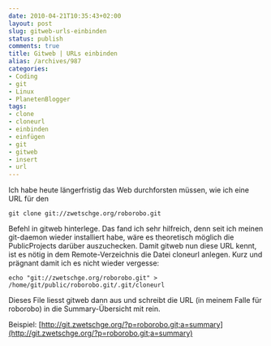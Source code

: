 ```yaml
---
date: 2010-04-21T10:35:43+02:00
layout: post
slug: gitweb-urls-einbinden
status: publish
comments: true
title: Gitweb | URLs einbinden
alias: /archives/987
categories:
- Coding
- git
- Linux
- PlanetenBlogger
tags:
- clone
- cloneurl
- einbinden
- einfügen
- git
- gitweb
- insert
- url
---
```


Ich habe heute längerfristig das Web durchforsten müssen, wie ich eine URL für den

```
git clone git://zwetschge.org/roborobo.git
```


Befehl in gitweb hinterlege. Das fand ich sehr hilfreich, denn seit ich meinen git-daemon wieder installiert habe, wäre es theoretisch möglich die PublicProjects darüber auszuchecken. Damit gitweb nun diese URL kennt, ist es nötig in dem Remote-Verzeichnis die Datei cloneurl anlegen. Kurz und prägnant damit ich es nicht wieder vergesse:

```
echo "git://zwetschge.org/roborobo.git" > /home/git/public/roborobo.git/.git/cloneurl
```


Dieses File liesst gitweb dann aus und schreibt die URL (in meinem Falle für roborobo) in die Summary-Übersicht mit rein.

Beispiel: [http://git.zwetschge.org/?p=roborobo.git;a=summary](http://git.zwetschge.org/?p=roborobo.git;a=summary)

